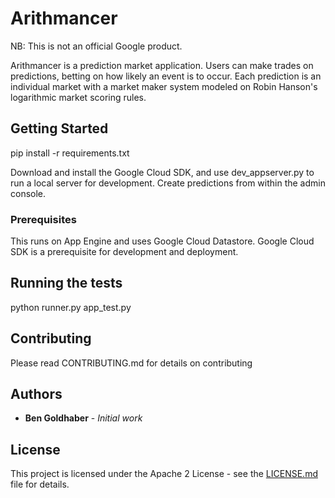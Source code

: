 # Arithmancer

NB: This is not an official Google product.

Arithmancer is a prediction market application. Users can make trades on predictions, betting on how likely an event is to occur. Each prediction is an individual market with a market maker system modeled on Robin Hanson's logarithmic market scoring rules.

## Getting Started

pip install -r requirements.txt

Download and install the Google Cloud SDK, and use dev_appserver.py to run a local server for development. Create predictions from within the admin console.

### Prerequisites

This runs on App Engine and uses Google Cloud Datastore. Google Cloud SDK is a prerequisite for development and deployment.

## Running the tests

python runner.py app_test.py 

## Contributing

Please read CONTRIBUTING.md for details on contributing

## Authors

* **Ben Goldhaber** - *Initial work*


## License

This project is licensed under the Apache 2 License - see the [LICENSE.md](LICENSE.md) file for details.